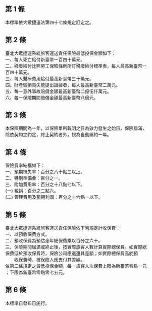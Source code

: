 第 1 條
-------
本標準依大眾捷運法第四十七條規定訂定之。

第 2 條
-------
臺北大眾捷運系統旅客運送責任保險最低投保金額如下：  
一、每人死亡給付新臺幣一百四十萬元。  
二、殘廢給付比照勞工保險條例所訂殘廢給付標準表，每人最高新臺幣一  
    百四十萬元。  
三、每人醫療費用給付最高新臺幣三十萬元。  
四、財產毀損喪失能提出證據者，每人最高新臺幣二萬元。  
五、每一意外事故賠償金額最高新臺幣二億伍仟萬元。  
六、每一保險期間賠償金額最高新臺幣八億元。

第 3 條
-------
本保險期間為一年，以保險單所載明之日為效力發生之始日，保險屆滿，  
除依契約之約定，終止契約者外，視為自動續約一年。

第 4 條
-------
保險費率結構如下：  
一、預期損失率：百分之八十點三以上。  
二、特別準備金：百分之一。  
三、附加費用率：百分之十八點七以下。  
 (一) 稅捐：百分之二點六。  
 (二) 管理費用及預期利潤：百分之十六點一以下。

第 5 條
-------
臺北大眾捷運系統旅客運送責任保險依下列規定計收保費：  
一、以預收保費方式。  
二、預收保費為預估全年總保費乘以百分之六十。  
三、保險期間屆滿或終止後，按實際旅客人數計算實際總保費。如實際總  
    保費低於預收保費時，保險公司應退還其差額；如實際總保費高於預  
　　收保費時，被保險人應支付其差額。  
依第二條規定之最低投保金額，每一旅客人次保費上限為新臺幣零點一元  
；下限為新臺幣零點零七五元。

第 6 條
-------
本標準自發布日施行。

